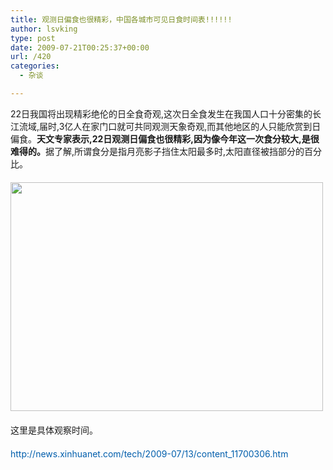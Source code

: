 ```yaml
---
title: 观测日偏食也很精彩，中国各城市可见日食时间表!!!!!!
author: lsvking
type: post
date: 2009-07-21T00:25:37+00:00
url: /420
categories:
  - 杂谈

---
```

<p style="padding-right: 0px; padding-left: 0px; padding-bottom: 0px; margin: 0px 0px 20px; padding-top: 0px">
  22日我国将出现精彩绝伦的日全食奇观,这次日全食发生在我国人口十分密集的长江流域,届时,3亿人在家门口就可共同观测天象奇观,而其他地区的人只能欣赏到日偏食。<strong>天文专家表示,22日观测日偏食也很精彩,因为像今年这一次食分较大,是很难得的。</strong>据了解,所谓食分是指月亮影子挡住太阳最多时,太阳直径被挡部分的百分比。
</p>

<p style="padding-right: 0px; padding-left: 0px; padding-bottom: 0px; margin: 0px 0px 20px; padding-top: 0px">
  <img class="alignnone" title="日食" src="http://bbs.cersp.com/UploadFile/2007-6/20076119532724943.jpg" alt="" width="500" height="366" />
</p>

<p style="padding-right: 0px; padding-left: 0px; padding-bottom: 0px; margin: 0px 0px 20px; padding-top: 0px">
  这里是具体观察时间。
</p>

<p style="padding-right: 0px; padding-left: 0px; padding-bottom: 0px; margin: 0px 0px 20px; padding-top: 0px">
  <a style="padding-right: 0px; padding-left: 0px; padding-bottom: 0px; margin: 0px; color: #005eac; padding-top: 0px; text-decoration: none" href="http://news.xinhuanet.com/tech/2009-07/13/content_11700306.htm">http://news.xinhuanet.com/tech/2009-07/13/content_11700306.htm</a>
</p>